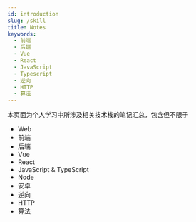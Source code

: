 ```yaml
---
id: introduction
slug: /skill
title: Notes
keywords:
  - 前端
  - 后端
  - Vue
  - React
  - JavaScript
  - Typescript
  - 逆向
  - HTTP
  - 算法
---
```


本页面为个人学习中所涉及相关技术栈的笔记汇总，包含但不限于

- Web
- 前端
- 后端
- Vue
- React
- JavaScript & TypeScript
- Node
- 安卓
- 逆向
- HTTP
- 算法
